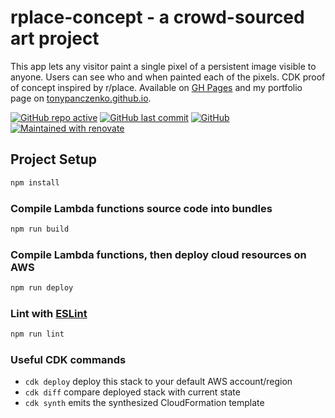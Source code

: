 # rplace-concept - a crowd-sourced art project

This app lets any visitor paint a single pixel of a persistent image visible to anyone. Users can see who and when painted each of the pixels. CDK proof of concept inspired by r/place. Available on [GH Pages](https://tonypanczenko.github.io/rplace-concept/) and my portfolio page on [tonypanczenko.github.io](https://tonypanczenko.github.io/).

[![GitHub repo active](https://img.shields.io/badge/repo-active-brightgreen)](https://tonypanczenko.github.io/rplace-concept/)
[![GitHub last commit](https://img.shields.io/github/last-commit/tonypanczenko/rplace-concept-backend)](https://github.com/TonyPanczenko/rplace-concept-backend)
[![GitHub](https://img.shields.io/github/license/tonypanczenko/rplace-concept-backend)](https://github.com/TonyPanczenko/rplace-concept-backend/blob/production/LICENSE)
[![Maintained with renovate](https://img.shields.io/badge/maintaied%20with-renovate-blue?logo=renovatebot)](https://renovatebot.com)

## Project Setup

```sh
npm install
```

### Compile Lambda functions source code into bundles

```sh
npm run build
```

### Compile Lambda functions, then deploy cloud resources on AWS

```sh
npm run deploy
```

### Lint with [ESLint](https://eslint.org/)

```sh
npm run lint
```

### Useful CDK commands

* `cdk deploy`           deploy this stack to your default AWS account/region
* `cdk diff`             compare deployed stack with current state
* `cdk synth`            emits the synthesized CloudFormation template
